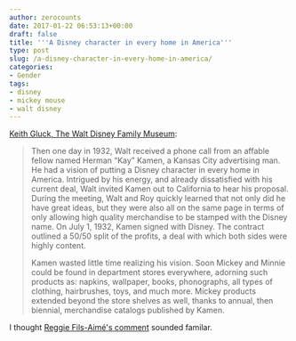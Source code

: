 ```yaml
---
author: zerocounts
date: 2017-01-22 06:53:13+00:00
draft: false
title: '''A Disney character in every home in America'''
type: post
slug: /a-disney-character-in-every-home-in-america/
categories:
- Gender
tags:
- disney
- mickey mouse
- walt disney
---
```


[Keith Gluck, The Walt Disney Family Museum](http://www.waltdisney.org/blog/selling-mickey-rise-disney-marketing):

> Then one day in 1932, Walt received a phone call from an affable fellow named Herman “Kay” Kamen, a Kansas City advertising man. He had a vision of putting a Disney character in every home in America. Intrigued by his energy, and already dissatisfied with his current deal, Walt invited Kamen out to California to hear his proposal. During the meeting, Walt and Roy quickly learned that not only did he have great ideas, but they were also all on the same page in terms of only allowing high quality merchandise to be stamped with the Disney name. On July 1, 1932, Kamen signed with Disney. The contract outlined a 50/50 split of the profits, a deal with which both sides were highly content.
>
> Kamen wasted little time realizing his vision. Soon Mickey and Minnie could be found in department stores everywhere, adorning such products as: napkins, wallpaper, books, phonographs, all types of clothing, hairbrushes, toys, and much more. Mickey products extended beyond the store shelves as well, thanks to annual, then biennial, merchandise catalogs published by Kamen.

I thought [Reggie Fils-Aimé's comment](/2017/01/15/reggie-fils-aime-i-dont-mind-how-you-interact-with-our-ip-as-long-as-youre-interacting-with-it-every-day/) sounded familar.
